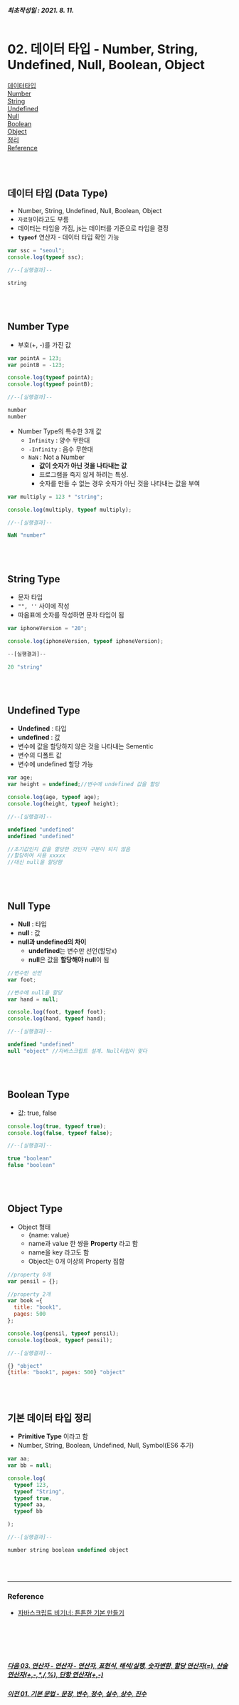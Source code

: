 ##### 최초작성일 : 2021. 8. 11.<br><br>
# 02. 데이터 타입 - Number, String, Undefined, Null, Boolean, Object
[데이터타입](#데이터-타입-data-type)  
[Number](#number-type)  
[String](#string-type)  
[Undefined](#undefined-type)  
[Null](#null-type)  
[Boolean](#boolean-type)  
[Object](#object-type)  
[정리](#기본-데이터-타입-정리)  
[Reference](#reference)

<br><br>

## **데이터 타입 (Data Type)**
- Number, String, Undefined, Null, Boolean, Object
- `자료형`이라고도 부름
- 데이터는 타입을 가짐, js는 데이터를 기준으로 타입을 결정
- **`typeof`** 연산자 - 데이터 타입 확인 가능

```js
var ssc = "seoul";
console.log(typeof ssc);

//--[실행결과]--

string
```

<br><br>

## **Number Type**
- 부호(+, -)를 가진 값

```js
var pointA = 123;
var pointB = -123;

console.log(typeof pointA);
console.log(typeof pointB);

//--[실행결과]--

number
number
```

- Number Type의 특수한 3개 값
  - `Infinity` : 양수 무한대
  - `-Infinity` : 음수 무한대
  - `NaN` : Not a Number
    - **값이 숫자가 아닌 것을 나타내는 값**
    - 프로그램을 죽지 않게 하려는 특성.
    - 숫자를 만들 수 없는 경우 숫자가 아닌 것을 나타내는 값을 부여
```js
var multiply = 123 * "string";

console.log(multiply, typeof multiply);

//--[실행결과]--

NaN "number"
```

<br><br>

## **String Type**
- 문자 타입
- `"", ''` 사이에 작성
- 따옴표에 숫자를 작성하면 문자 타입이 됨

```js
var iphoneVersion = "20";

console.log(iphoneVersion, typeof iphoneVersion);

--[실행결과]--

20 "string"
```

<br><br>

## **Undefined Type**
- **Undefined** : 타입
- **undefined** : 값
- 변수에 값을 할당하지 않은 것을 나타내는 Sementic
- 변수의 디폴트 값
- 변수에 undefined 할당 가능

```js
var age;
var height = undefined;//변수에 undefined 값을 할당

console.log(age, typeof age);
console.log(height, typeof height);

//--[실행결과]--

undefined "undefined"
undefined "undefined"

//초기값인지 값을 할당한 것인지 구분이 되지 않음
//할당하여 사용 xxxxx
//대신 null을 할당함
```

<br><br>

## **Null Type**
- **Null** : 타입
- **null** : 값
- **null과 undefined의 차이**
  -  **undefined**는 변수만 선언(할당x)
  -  **null**은 값을 **할당해야 null**이 됨

```js
//변수만 선언
var foot;

//변수에 null을 할당
var hand = null;

console.log(foot, typeof foot);
console.log(hand, typeof hand);

//--[실행결과]--

undefined "undefined"
null "object" //자바스크립트 설계. Null타입이 맞다
```

<br><br>

## **Boolean Type**
- 값: true, false
```js
console.log(true, typeof true);
console.log(false, typeof false);

//--[실행결과]--

true "boolean"
false "boolean"
```

<br><br>

## **Object Type**
- Object 형태
  - {name: value}
  - name과 value 한 쌍을 **Property** 라고 함
  - name을 key 라고도 함
  - Object는 0개 이상의 Property 집합

```js
//property 0개
var pensil = {};

//property 2개
var book ={
  title: "book1",
  pages: 500
};

console.log(pensil, typeof pensil);
console.log(book, typeof pensil);

//--[실행결과]--

{} "object"
{title: "book1", pages: 500} "object"
```
<br><br>

## **기본 데이터 타입 정리**
- **Primitive Type** 이라고 함
- Number, String, Boolean, Undefined, Null, Symbol(ES6 추가)

```js
var aa;
var bb = null;

console.log(
  typeof 123,
  typeof "String",
  typeof true,
  typeof aa,
  typeof bb

);

//--[실행결과]--

number string boolean undefined object
```

<br><br>

---
### **Reference**
- [자바스크립트 비기너: 튼튼한 기본 만들기](https://www.inflearn.com/course/%EC%9E%90%EB%B0%94%EC%8A%A4%ED%81%AC%EB%A6%BD%ED%8A%B8-%EB%B9%84%EA%B8%B0%EB%84%88)

<br><br>
---
##### [다음 03. 연산자 - 연산자 - 연산자, 표현식, 해석/실행, 숫자변환, 할당 연산자(=), 산술 연산자(+,-,*,/,%), 단항 연산자(+,-)](https://github.com/mansaout/TIL/blob/main/Javascript/03_basic_operator.md)  
##### [이전 01. 기본 문법 - 문장, 변수, 정수, 실수, 상수, 진수](https://github.com/mansaout/TIL/blob/main/Javascript/01_basic_lexical_grammar.md)  